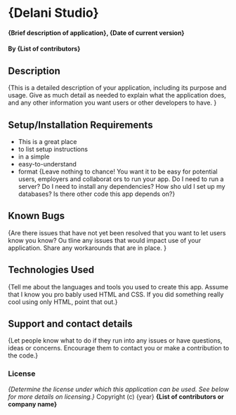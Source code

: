 # {Delani Studio}
#### {Brief description of application}, {Date of current version}
#### By **{List of contributors}**
## Description
{This is a detailed description of your application, including its purpose and usage. Give as
much detail as needed to explain what the application does, and any other information you want
users or other developers to have. }
## Setup/Installation Requirements
* This is a great place
* to list setup instructions
* in a simple
* easy-to-understand
* format
{Leave nothing to chance! You want it to be easy for potential users, employers and collaborat
ors to run your app. Do I need to run a server? Do I need to install any dependencies? How sho
uld I set up my databases? Is there other code this app depends on?}
## Known Bugs
{Are there issues that have not yet been resolved that you want to let users know you know? Ou
tline any issues that would impact use of your application. Share any workarounds that are in
place. }
## Technologies Used
{Tell me about the languages and tools you used to create this app. Assume that I know you pro
bably used HTML and CSS. If you did something really cool using only HTML, point that out.}
## Support and contact details
{Let people know what to do if they run into any issues or have questions, ideas or concerns.
Encourage them to contact you or make a contribution to the code.}
### License
*{Determine the license under which this application can be used. See below for more details
on licensing.}*
Copyright (c) {year} **{List of contributors or company name}**